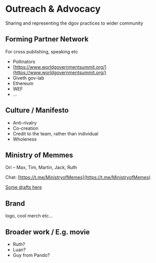 # Outreach & Advocacy

Sharing and representing the dgov practices to wider community

## Forming Partner Network

For cross publishing, speaking etc

* Pollinators
* [https://www.worldgovernmentsummit.org/](https://www.worldgovernmentsummit.org/)
* Giveth gov-lab
* Ethereum
* WEF
* ...

## Culture / Manifesto

* Anti-rivalry
* Co-creation
* Credit to the team, rather than individual
* Wholeness

## Ministry of Memmes

Ori – Max, Tim, Martin, Jack, Ruth

Chat: [https://t.me/MinistryofMemes](https://t.me/MinistryofMemes)

[Some drafts here](../../how-to-contribute/memmes.md)

## Brand

logo, cool merch etc...

## Broader work / E.g. movie

* Ruth?
* Luan?
* Guy from Pando?

